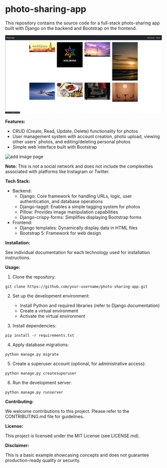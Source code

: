 # photo-sharing-app

This repository contains the source code for a full-stack photo-sharing app built with Django on the backend and Bootstrap on the frontend.


![home page](config/imgs/home.png)

**Features:**

* CRUD (Create, Read, Update, Delete) functionality for photos
* User management system with account creation, photo upload, viewing other users' photos, and editing/deleting personal photos
* Simple web interface built with Bootstrap

![add image page](config/imgs/add-image.png)

**Note:** This is not a social network and does not include the complexities associated with platforms like Instagram or Twitter.

**Tech Stack:**

* Backend:
    * Django: Core framework for handling URLs, logic, user authentication, and database operations
    * Django-taggit: Enables a simple tagging system for photos
    * Pillow: Provides image manipulation capabilities
    * Django-crispy-forms: Simplifies displaying Bootstrap forms
* Frontend:
    * Django templates: Dynamically display data in HTML files
    * Bootstrap 5: Framework for web design

**Installation:**

See individual documentation for each technology used for installation instructions.

**Usage:**

1. Clone the repository:

```
git clone https://github.com/your-username/photo-sharing-app.git
```

2. Set up the development environment:
    * Install Python and required libraries (refer to Django documentation)
    * Create a virtual environment
    * Activate the virtual environment

3. Install dependencies:

```
pip install -r requirements.txt
```

4. Apply database migrations:

```
python manage.py migrate
```

5. Create a superuser account (optional, for administrative access):

```
python manage.py createsuperuser
```

6. Run the development server:

```
python manage.py runserver
```

**Contributing:**

We welcome contributions to this project. Please refer to the CONTRIBUTING.md file for guidelines.

**License:**

This project is licensed under the MIT License (see LICENSE.md).

**Disclaimer:**

This is a basic example showcasing concepts and does not guarantee production-ready quality or security. 